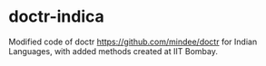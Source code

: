 # doctr-indica

Modified code of doctr https://github.com/mindee/doctr for Indian Languages, with added methods created at IIT Bombay.
